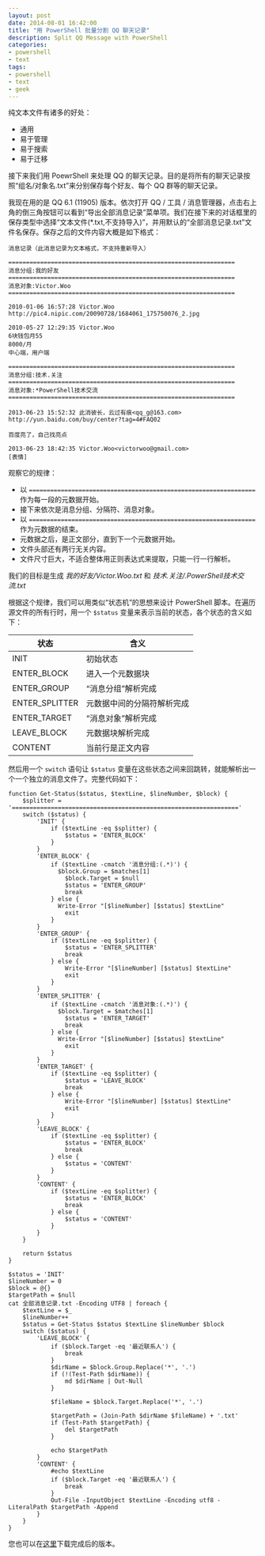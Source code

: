 ```yaml
---
layout: post
date: 2014-08-01 16:42:00
title: "用 PowerShell 批量分割 QQ 聊天记录"
description: Split QQ Message with PowerShell
categories:
- powershell
- text
tags:
- powershell
- text
- geek
---
```

纯文本文件有诸多的好处：

- 通用
- 易于管理
- 易于搜索
- 易于迁移

接下来我们用 PoewrShell 来处理 QQ 的聊天记录。目的是将所有的聊天记录按照“组名/对象名.txt”来分别保存每个好友、每个 QQ 群等的聊天记录。

我现在用的是 QQ 6.1 (11905) 版本。依次打开 QQ / 工具 / 消息管理器，点击右上角的倒三角按钮可以看到“导出全部消息记录”菜单项。我们在接下来的对话框里的保存类型中选择“文本文件(*.txt,不支持导入)”，并用默认的“全部消息记录.txt”文件名保存。保存之后的文件内容大概是如下格式：

    消息记录（此消息记录为文本格式，不支持重新导入）
    
    ================================================================
    消息分组:我的好友
    ================================================================
    消息对象:Victor.Woo
    ================================================================
    
    2010-01-06 16:57:28 Victor.Woo
    http://pic4.nipic.com/20090728/1684061_175750076_2.jpg
    
    2010-05-27 12:29:35 Victor.Woo
    6块钱包月55
    8000/月
    中心端，用户端
    
    ================================================================
    消息分组:技术.关注
    ================================================================
    消息对象:*PowerShell技术交流
    ================================================================
    
    2013-06-23 15:52:32 此消彼长，云过有痕<qq_g@163.com>
    http://yun.baidu.com/buy/center?tag=4#FAQ02
    
    百度亮了，自己找亮点
    
    2013-06-23 18:42:35 Victor.Woo<victorwoo@gmail.com>
    [表情]

观察它的规律：

- 以 `================================================================` 作为每一段的元数据开始。
- 接下来依次是消息分组、分隔符、消息对象。
- 以 `================================================================` 作为元数据的结束。
- 元数据之后，是正文部分，直到下一个元数据开始。
- 文件头部还有两行无关内容。
- 文件尺寸巨大，不适合整体用正则表达式来提取，只能一行一行解析。

我们的目标是生成 _我的好友/Victor.Woo.txt_ 和 _技术.关注/.PowerShell技术交流.txt_

根据这个规律，我们可以用类似“状态机”的思想来设计 PowerShell 脚本。在遍历源文件的所有行时，用一个 `$status` 变量来表示当前的状态，各个状态的含义如下：

|状态|含义|
|-|-|
|INIT|初始状态|
|ENTER_BLOCK|进入一个元数据块|
|ENTER_GROUP|“消息分组”解析完成|
|ENTER_SPLITTER|元数据中间的分隔符解析完成|
|ENTER_TARGET|“消息对象”解析完成|
|LEAVE_BLOCK|元数据块解析完成|
|CONTENT|当前行是正文内容|

然后用一个 `switch` 语句让 `$status` 变量在这些状态之间来回跳转，就能解析出一个一个独立的消息文件了。完整代码如下：
<!--more-->

    function Get-Status($status, $textLine, $lineNumber, $block) {
        $splitter = '================================================================'
        switch ($status) {
            'INIT' {
                if ($textLine -eq $splitter) {
                    $status = 'ENTER_BLOCK'
                }
            }
            'ENTER_BLOCK' {
                if ($textLine -cmatch '消息分组:(.*)') {
                  $block.Group = $matches[1]
                    $block.Target = $null
                    $status = 'ENTER_GROUP'
                    break
                } else {
                  Write-Error "[$lineNumber] [$status] $textLine"
                    exit
                }
            }
            'ENTER_GROUP' {
                if ($textLine -eq $splitter) {
                    $status = 'ENTER_SPLITTER'
                    break
                } else {
                    Write-Error "[$lineNumber] [$status] $textLine"
                    exit
                }
            }
            'ENTER_SPLITTER' {
                if ($textLine -cmatch '消息对象:(.*)') {
                  $block.Target = $matches[1]
                    $status = 'ENTER_TARGET'
                    break
                } else {
                  Write-Error "[$lineNumber] [$status] $textLine"
                    exit
                }
            }
            'ENTER_TARGET' {
                if ($textLine -eq $splitter) {
                    $status = 'LEAVE_BLOCK'
                    break
                } else {
                    Write-Error "[$lineNumber] [$status] $textLine"
                    exit
                }
            }
            'LEAVE_BLOCK' {
                if ($textLine -eq $splitter) {
                    $status = 'ENTER_BLOCK'
                    break
                } else {
                    $status = 'CONTENT'
                }
            }
            'CONTENT' {
                if ($textLine -eq $splitter) {
                    $status = 'ENTER_BLOCK'
                    break
                } else {
                    $status = 'CONTENT'
                }
            }
        }
    
        return $status
    }
    
    $status = 'INIT'
    $lineNumber = 0
    $block = @{}
    $targetPath = $null
    cat 全部消息记录.txt -Encoding UTF8 | foreach {
        $textLine = $_
        $lineNumber++
        $status = Get-Status $status $textLine $lineNumber $block
        switch ($status) {
            'LEAVE_BLOCK' {
                if ($block.Target -eq '最近联系人') {
                    break
                }
                $dirName = $block.Group.Replace('*', '.')
                if (!(Test-Path $dirName)) {
                    md $dirName | Out-Null
                }
    
                $fileName = $block.Target.Replace('*', '.')
    
                $targetPath = (Join-Path $dirName $fileName) + '.txt'
                if (Test-Path $targetPath) {
                    del $targetPath
                }
    
                echo $targetPath
            }
            'CONTENT' {
                #echo $textLine
                if ($block.Target -eq '最近联系人') {
                    break
                }
                Out-File -InputObject $textLine -Encoding utf8 -LiteralPath $targetPath -Append
            }
        }
    }

您也可以在[这里](/download/Split-QQMsg.ps1)下载完成后的版本。
